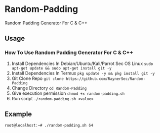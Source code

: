 # Random-Padding
Random Padding Generator For C & C++

## Usage
### How To Use Random Padding Generator For C & C++
1. Install Dependencies In Debian/Ubuntu/Kali/Parrot Sec OS Linux `sudo apt-get update && sudo apt-get install git -y`
2. Install Dependencies In Termux `pkg update -y && pkg install git -y`
3. Git Clone Repo `git clone https://github.com/RaynerSec/Random-Padding`
4. Change Directory `cd Random-Padding`
5. Give execution permission `chmod +x random-padding.sh`
6. Run script `./random-padding.sh <value>`
## Example
`root@localhost:~# ./random-padding.sh 64`
